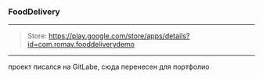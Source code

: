 ### FoodDelivery
---
> Store: https://play.google.com/store/apps/details?id=com.romav.fooddeliverydemo
---
проект писался на GitLabe, сюда перенесен для портфолио 
